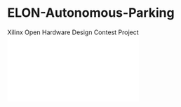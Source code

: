 # ELON-Autonomous-Parking
Xilinx Open Hardware Design Contest Project
![Block Diagram](/block_design.pdf)
